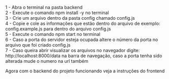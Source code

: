 <!-- Execução do backend -->

1 - Abra o terminal na pasta backend <br>
2 - Execute o comando npm install -y no terminal <br>
3 - Crie um arquivo dentro da pasta config chamado config.js <br>
4 - Copie e cole as informações que estão dentro do arquivo de exemplo: config.example.js para dentro do arquivo config.js<br> 
5 - Execute o comando npm start no terminal <br>
6 - Caso a porta do servidor esteja ocupada altere o número da porta no arquivo que foi criado config.js<br> 
7 - Caso queira abrir visualizar os arquivos no navegador digite: http://localhost:8000/data na barra de navegação, caso a porta tenha sido alterada mude o numero na url também<br> 



Agora com o backend do projeto funcionando veja a instruções do frontend